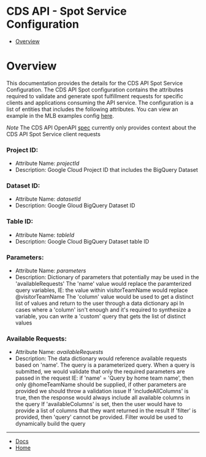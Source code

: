 # CDS API - Spot Service Configuration

* [Overview](#overview)

# Overview

This documentation provides the details for the CDS API Spot Service Configuration. The CDS API Spot configuration contains the attributes required to validate and generate spot fulfillment requests for specific clients and applications consuming the API service. The configuration is a list of entities that includes the following attributes. You can view an example in the MLB examples config [here](../../examples/mlb/config/api/config.json).

_Note_ The CDS API OpenAPI [spec](#documentation) currently only provides context about the CDS API Spot Service client requests

### Project ID:

* Attribute Name: *projectId*
* Description: Google Cloud Project ID that includes the BigQuery Dataset

### Dataset ID:

* Attribute Name: *datasetId*
* Description: Google Gloud BigQuery Dataset ID

### Table ID:

* Attribute Name: *tableId*
* Description: Google Cloud BigQuery Dataset table ID

### Parameters:

* Attribute Name: *parameters*
* Description: Dictionary of parameters that potentially may be used in the 'availableRequests'
The 'name' value would replace the paramterized query variables, IE: the value within visitorTeamName would replace @visitorTeamName
The 'column' value would be used to get a distinct list of values and return to the user through a data dictionary api
In cases where a 'column' isn't enough and it's required to synthesize a variable, you can write a 'custom' query that gets the list of distinct values

### Available Requests:

* Attribute Name: *availableRequests*
* Description: The data dictionary would reference available requests based on 'name'. The query is a parameterized query.
When a query is submitted, we would validate that only the required parameters are passed in the request
IE: if 'name' = 'Query by home team name', then only @homeTeamName should be supplied, if other parameters are provided we should throw a validation issue
If 'includeAllColumns' is true, then the response would always include all available columns in the query
If 'availableColumns' is set, then the user would have to provide a list of columns that they want returned in the result
If 'filter' is provided, then 'query' cannot be provided. Filter would be used to dynamically build the query

----
* [Docs](../)
* [Home](../../)
